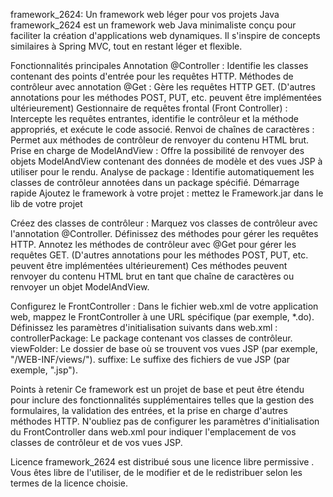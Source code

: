 framework_2624: Un framework web léger pour vos projets Java
framework_2624 est un framework web Java minimaliste conçu pour faciliter la création d'applications web dynamiques. Il s'inspire de concepts similaires à Spring MVC, tout en restant léger et flexible.

Fonctionnalités principales
    Annotation @Controller : Identifie les classes contenant des points d'entrée pour les requêtes HTTP.
    Méthodes de contrôleur avec annotation @Get : Gère les requêtes HTTP GET. (D'autres annotations pour les méthodes POST, PUT, etc. peuvent être implémentées ultérieurement)
    Gestionnaire de requêtes frontal (Front Controller) : Intercepte les requêtes entrantes, identifie le contrôleur et la méthode appropriés, et exécute le code associé.
    Renvoi de chaînes de caractères : Permet aux méthodes de contrôleur de renvoyer du contenu HTML brut.
    Prise en charge de ModelAndView : Offre la possibilité de renvoyer des objets ModelAndView contenant des données de modèle et des vues JSP à utiliser pour le rendu.
    Analyse de package : Identifie automatiquement les classes de contrôleur annotées dans un package spécifié.
Démarrage rapide
    Ajoutez le framework à votre projet : mettez le Framework.jar dans le lib de votre projet

Créez des classes de contrôleur :
    Marquez vos classes de contrôleur avec l'annotation @Controller.
    Définissez des méthodes pour gérer les requêtes HTTP.
    Annotez les méthodes de contrôleur avec @Get pour gérer les requêtes GET. (D'autres annotations pour les méthodes POST, PUT, etc. peuvent être implémentées ultérieurement)
    Ces méthodes peuvent renvoyer du contenu HTML brut en tant que chaîne de caractères ou renvoyer un objet ModelAndView.

Configurez le FrontController :
    Dans le fichier web.xml de votre application web, mappez le FrontController à une URL spécifique (par exemple, *.do).
    Définissez les paramètres d'initialisation suivants dans web.xml :
        controllerPackage: Le package contenant vos classes de contrôleur.  
        viewFolder: Le dossier de base où se trouvent vos vues JSP (par exemple, "/WEB-INF/views/").
        suffixe: Le suffixe des fichiers de vue JSP (par exemple, ".jsp").

Points à retenir
    Ce framework est un projet de base et peut être étendu pour inclure des fonctionnalités supplémentaires telles que la gestion des formulaires, la validation des entrées, et la prise en charge d'autres méthodes HTTP.
N'oubliez pas de configurer les paramètres d'initialisation du FrontController dans web.xml pour indiquer l'emplacement de vos classes de contrôleur et de vos vues JSP.

Licence
    framework_2624 est distribué sous une licence libre permissive . Vous êtes libre de l'utiliser, de le modifier et de le redistribuer selon les termes de la licence choisie.